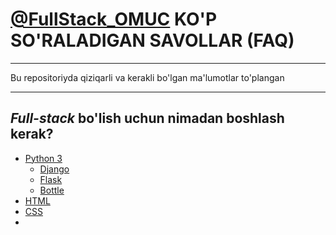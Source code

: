 <div>
<h1><a href="https://t.me/FullStack_OMUC">@FullStack_OMUC</a> KO'P SO'RALADIGAN SAVOLLAR (FAQ)</h1>
<hr>
<p>Bu repositoriyda qiziqarli va kerakli bo'lgan ma'lumotlar to'plangan</p>
<hr>
</div>
<div>
    <h2><b><i>Full-stack</i></b> bo'lish uchun nimadan boshlash kerak?</h2>
    <ul>
        <li><a href = "https://docs.python.org/3/" >Python 3</a>
            <ul>
                <li><a href = "https://docs.djangoproject.com/en/3.0/">Django</a></li>
                <li><a href = "https://flask.palletsprojects.com/en/1.1.x/">Flask</a></li>
                <li><a href = "http://bottlepy.org/docs/stable/">Bottle</a></li>
            </ul>
        </li>
        <li><a href = "https://developer.mozilla.org/en-US/docs/Web/HTML">HTML</a></li>
        <li><a href = "https://developer.mozilla.org/en-US/docs/Web/CSS">CSS</a></li>
        <li><a href = ></a></li>
    </ul>
</div>
